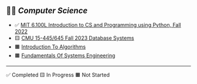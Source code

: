 
👨‍💻 ***Computer Science***
----

- ✅ [MIT 6.100L Introduction to CS and Programming using Python, Fall 2022](https://ocw.mit.edu/courses/6-100l-introduction-to-cs-and-programming-using-python-fall-2022/)
- 🟨 [CMU 15-445/645 Fall 2023 Database Systems](https://15445.courses.cs.cmu.edu/fall2023/)
- 🟧 [Introduction To Algorithms](https://ocw.mit.edu/courses/6-006-introduction-to-algorithms-spring-2020/)
- 🟧 [Fundamentals Of Systems Engineering](https://ocw.mit.edu/courses/16-842-fundamentals-of-systems-engineering-fall-2015/)

----
✅ Completed 🟨 In Progress 🟧 Not Started
